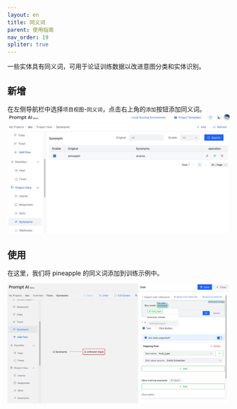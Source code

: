 ```yaml
---
layout: en
title: 同义词
parent: 使用指南
nav_order: 19
spliter: true
---
```

一些实体具有同义词，可用于论证训练数据以改进意图分类和实体识别。  

## 新增
在左侧导航栏中选择`项目视图`-`同义词`，点击右上角的`添加`按钮添加同义词。
![synonyms_overview.jpg](/assets/images/tutorial/synonyms_overview.jpg)

## 使用
在这里，我们将 pineapple 的同义词添加到训练示例中。

![synonyms_use.jpg](/assets/images/tutorial/synonyms_use.jpg)
